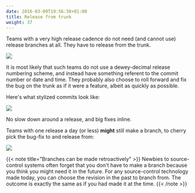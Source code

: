 ```yaml
---
date: 2016-03-09T19:56:50+01:00
title: Release from trunk
weight: 37
---
```


Teams with a very high release cadence do not need (and cannot use) release branches at all. They have to release from 
the trunk.

![](/images/release_from_trunk.png)

It is most likely that such teams do not use a dewey-decimal release numbering scheme, and instead have something 
referent to the commit number or date and time.  They probably also choose to roll forward and fix the bug on the 
trunk as if it were a feature, albeit as quickly as possible.

Here's what stylized commits look like:

![](/images/release_from_trunk2.png)

No slow down around a release, and big fixes inline.

Teams with one release a day (or less) **might** still make a branch, to cherry pick the bug-fix to 
and release from:

![](/images/release_from_trunk3.png)

{{< note title="Branches can be made retroactively" >}}
Newbies to source-control systems often forget that you don't have to make a branch because you think you might need
it in the future. For any source-control technology made today, you can choose the revision in the past to branch
from. The outcome is exactly the same as if you had made it at the time. 
{{< /note >}}
 